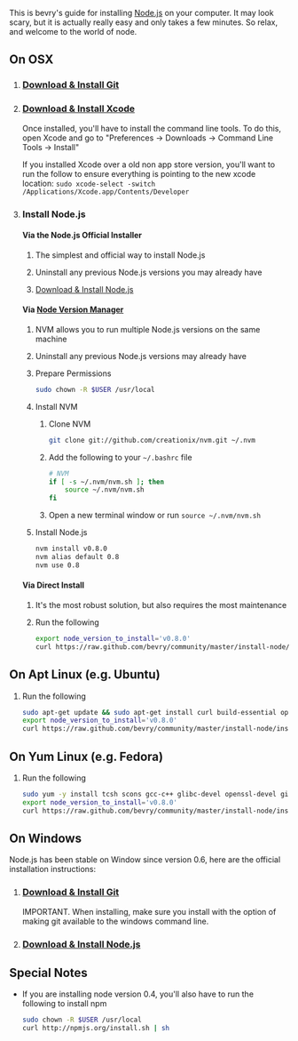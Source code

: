 This is bevry's guide for installing [Node.js](http://nodejs.org/) on your computer. It may look scary, but it is actually really easy and only takes a few minutes. So relax, and welcome to the world of node.

## On OSX

1. ### [Download & Install Git](http://git-scm.com/download)

2. ### [Download & Install Xcode](http://developer.apple.com/xcode/)

	Once installed, you'll have to install the command line tools. To do this, open Xcode and go to "Preferences -> Downloads -> Command Line Tools -> Install"

	If you installed Xcode over a old non app store version, you'll want to run the follow to ensure everything is pointing to the new xcode location: `sudo xcode-select -switch /Applications/Xcode.app/Contents/Developer`

3. ### Install Node.js
	
	#### Via the Node.js Official Installer

	1. The simplest and official way to install Node.js

	1. Uninstall any previous Node.js versions you may already have

	1. [Download & Install Node.js](http://nodejs.org/#download)


	#### Via [Node Version Manager](https://github.com/creationix/nvm)

	1. NVM allows you to run multiple Node.js versions on the same machine

	1. Uninstall any previous Node.js versions may already have

	1. Prepare Permissions

		``` bash
		sudo chown -R $USER /usr/local
		```

	1. Install NVM

		1. Clone NVM

			``` bash
			git clone git://github.com/creationix/nvm.git ~/.nvm
			```

		2. Add the following to your `~/.bashrc` file

			``` bash
			# NVM
			if [ -s ~/.nvm/nvm.sh ]; then
				source ~/.nvm/nvm.sh
			fi
			```
		
		3. Open a new terminal window or run `source ~/.nvm/nvm.sh`

	1. Install Node.js

		``` bash
		nvm install v0.8.0
		nvm alias default 0.8
		nvm use 0.8
		```


	#### Via Direct Install
	
	1. It's the most robust solution, but also requires the most maintenance

	1. Run the following

		``` bash
		export node_version_to_install='v0.8.0'
		curl https://raw.github.com/bevry/community/master/install-node/install-node.sh | sh
		```


## On Apt Linux (e.g. Ubuntu)

1. Run the following

	``` bash
	sudo apt-get update && sudo apt-get install curl build-essential openssl libssl-dev git
	export node_version_to_install='v0.8.0'
	curl https://raw.github.com/bevry/community/master/install-node/install-node.sh | sh
	```


## On Yum Linux (e.g. Fedora)

1. Run the following

	``` bash
	sudo yum -y install tcsh scons gcc-c++ glibc-devel openssl-devel git
	export node_version_to_install='v0.8.0'
	curl https://raw.github.com/bevry/community/master/install-node/install-node.sh | sh
	```


## On Windows

Node.js has been stable on Window since version 0.6, here are the official installation instructions:

1. ### [Download & Install Git](http://git-scm.com/download)

	IMPORTANT. When installing, make sure you install with the option of making git available to the windows command line.

2. ### [Download & Install Node.js](http://nodejs.org/#download)



## Special Notes

- If you are installing node version 0.4, you'll also have to run the following to install npm

	``` bash
	sudo chown -R $USER /usr/local
	curl http://npmjs.org/install.sh | sh
	```